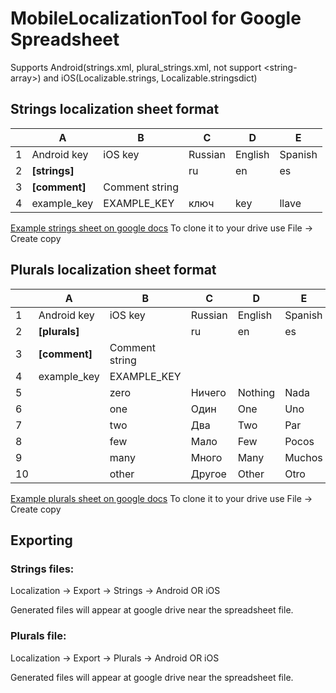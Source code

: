 # MobileLocalizationTool for Google Spreadsheet
Supports Android(strings.xml, plural_strings.xml, not support \<string-array>) and iOS(Localizable.strings, Localizable.stringsdict)

## Strings localization sheet format
|   |       A       |       B        |    C    |    D    |    E    |
|---|---------------|----------------|---------|---------|---------|
| 1 | Android key   | iOS key        | Russian | English | Spanish |
| 2 | **[strings]** |                | ru      | en      | es      |
| 3 | **[comment]** | Comment string |         |         |         |
| 4 | example_key   | EXAMPLE_KEY    | ключ    | key     | llave   |

[Example strings sheet on google docs](https://docs.google.com/spreadsheets/d/1dWfvRFGfIa81SjQ66cRCcbkPNAVWGMvigDsSVtVisvc/edit?usp=sharing)
To clone it to your drive use File -> Create copy


## Plurals localization sheet format

|    |       A       |       B        |    C    |    D    |    E    |
|----|---------------|----------------|---------|---------|---------|
|  1 | Android key   | iOS key        | Russian | English | Spanish |
|  2 | **[plurals]** |                | ru      | en      | es      |
|  3 | **[comment]** | Comment string |         |         |         |
|  4 | example_key   | EXAMPLE_KEY    |         |         |         |
|  5 |               | zero           | Ничего  | Nothing | Nada    |
|  6 |               | one            | Один    | One     | Uno     |
|  7 |               | two            | Два     | Two     | Par     |
|  8 |               | few            | Мало    | Few     | Pocos   |
|  9 |               | many           | Много   | Many    | Muchos  |
| 10 |               | other          | Другое  | Other   | Otro    |

[Example plurals sheet on google docs](https://docs.google.com/spreadsheets/d/1ZZQuJRoyISnadn7oQXnuZvTHAK3S28kxFb-QYgkxcBY/edit?usp=sharing)
To clone it to your drive use File -> Create copy

## Exporting

### Strings files:
Localization -> Export -> Strings -> Android OR iOS

Generated files will appear at google drive near the spreadsheet file.

### Plurals file:
Localization -> Export -> Plurals -> Android OR iOS

Generated files will appear at google drive near the spreadsheet file.